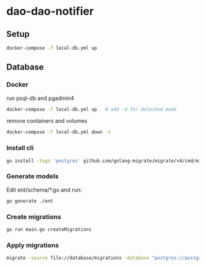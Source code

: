 # dao-dao-notifier

## Setup

```bash
docker-compose -f local-db.yml up
```

## Database

### Docker
run psql-db and pgadmin4
```bash
docker-compose -f local-db.yml up   # add -d for detached mode
```
remove containers and volumes
```bash
docker-compose -f local-db.yml down -v
```

### Install cli

```bash
go install -tags 'postgres' github.com/golang-migrate/migrate/v4/cmd/migrate@latest migrate -database "postgres:
```

### Generate models

Edit ent/schema/*.go and run:

```bash
go generate ./ent
```

### Create migrations

```bash
go run main.go createMigrations
```

### Apply migrations

```bash
migrate -source file://database/migrations -database "postgres://postgres:postgres@localhost:5432/daodao-notifier-db?sslmode=disable&TimeZone=Europe/Zurich" up
```